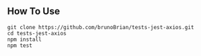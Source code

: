 ## How To Use

```
git clone https://github.com/brunoBrian/tests-jest-axios.git
cd tests-jest-axios
npm install
npm test
```